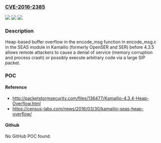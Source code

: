 ### [CVE-2016-2385](https://cve.mitre.org/cgi-bin/cvename.cgi?name=CVE-2016-2385)
![](https://img.shields.io/static/v1?label=Product&message=n%2Fa&color=blue)
![](https://img.shields.io/static/v1?label=Version&message=n%2Fa&color=blue)
![](https://img.shields.io/static/v1?label=Vulnerability&message=n%2Fa&color=brighgreen)

### Description

Heap-based buffer overflow in the encode_msg function in encode_msg.c in the SEAS module in Kamailio (formerly OpenSER and SER) before 4.3.5 allows remote attackers to cause a denial of service (memory corruption and process crash) or possibly execute arbitrary code via a large SIP packet.

### POC

#### Reference
- http://packetstormsecurity.com/files/136477/Kamailio-4.3.4-Heap-Overflow.html
- https://census-labs.com/news/2016/03/30/kamailio-seas-heap-overflow/

#### Github
No GitHub POC found.

